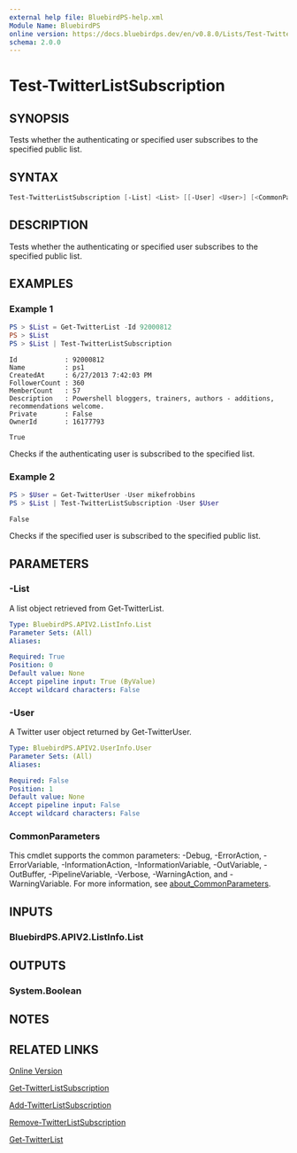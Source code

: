 ```yaml
---
external help file: BluebirdPS-help.xml
Module Name: BluebirdPS
online version: https://docs.bluebirdps.dev/en/v0.8.0/Lists/Test-TwitterListSubscription
schema: 2.0.0
---
```


# Test-TwitterListSubscription

## SYNOPSIS

Tests whether the authenticating or specified user subscribes to the specified public list.

## SYNTAX

```powershell
Test-TwitterListSubscription [-List] <List> [[-User] <User>] [<CommonParameters>]
```

## DESCRIPTION

Tests whether the authenticating or specified user subscribes to the specified public list.

## EXAMPLES

### Example 1

```powershell
PS > $List = Get-TwitterList -Id 92000812
PS > $List
PS > $List | Test-TwitterListSubscription
```

```text
Id            : 92000812
Name          : ps1
CreatedAt     : 6/27/2013 7:42:03 PM
FollowerCount : 360
MemberCount   : 57
Description   : Powershell bloggers, trainers, authors - additions, recommendations welcome.
Private       : False
OwnerId       : 16177793

True
```

Checks if the authenticating user is subscribed to the specified list.

### Example 2

```powershell
PS > $User = Get-TwitterUser -User mikefrobbins
PS > $List | Test-TwitterListSubscription -User $User
```

```text
False
```

Checks if the specified user is subscribed to the specified public list.

## PARAMETERS

### -List

A list object retrieved from Get-TwitterList.

```yaml
Type: BluebirdPS.APIV2.ListInfo.List
Parameter Sets: (All)
Aliases:

Required: True
Position: 0
Default value: None
Accept pipeline input: True (ByValue)
Accept wildcard characters: False
```

### -User

A Twitter user object returned by Get-TwitterUser.

```yaml
Type: BluebirdPS.APIV2.UserInfo.User
Parameter Sets: (All)
Aliases:

Required: False
Position: 1
Default value: None
Accept pipeline input: False
Accept wildcard characters: False
```

### CommonParameters

This cmdlet supports the common parameters: -Debug, -ErrorAction, -ErrorVariable, -InformationAction, -InformationVariable, -OutVariable, -OutBuffer, -PipelineVariable, -Verbose, -WarningAction, and -WarningVariable. For more information, see [about_CommonParameters](http://go.microsoft.com/fwlink/?LinkID=113216).

## INPUTS

### BluebirdPS.APIV2.ListInfo.List

## OUTPUTS

### System.Boolean

## NOTES

## RELATED LINKS

[Online Version](https://docs.bluebirdps.dev/en/v0.8.0/Lists/Test-TwitterListSubscription)

[Get-TwitterListSubscription](https://docs.bluebirdps.dev/en/v0.8.0/Lists/Get-TwitterListSubscription)

[Add-TwitterListSubscription](https://docs.bluebirdps.dev/en/v0.8.0/Lists/Add-TwitterListSubscription)

[Remove-TwitterListSubscription](https://docs.bluebirdps.dev/en/v0.8.0/Lists/Remove-TwitterListSubscription)

[Get-TwitterList](https://docs.bluebirdps.dev/en/v0.8.0/Lists/Get-TwitterList)

